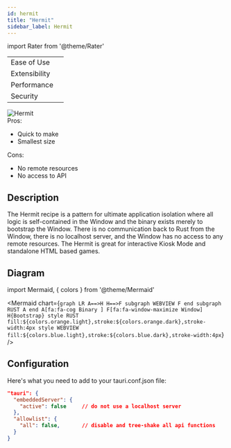 ```yaml
---
id: hermit
title: "Hermit"
sidebar_label: Hermit
---
```


import Rater from '@theme/Rater'

<div className="row">
  <div className="col col--4">
    <table>
      <tr>
        <td>Ease of Use</td>
        <td><Rater value="5"/></td>
      </tr>
      <tr>
        <td>Extensibility</td>
        <td><Rater value="0"/></td>
      </tr>
      <tr>
        <td>Performance</td>
        <td><Rater value="5"/></td>
      </tr>
      <tr>
        <td>Security</td>
        <td><Rater value="5"/></td>
      </tr>
    </table>
  </div>
  <div className="col col--4 pattern-logo">
    <img src="/img/patterns/Hermit.png" alt="Hermit" />
  </div>
    <div className="col col--4">
    Pros:
    <ul>
      <li>Quick to make</li>
      <li>Smallest size</li>
    </ul>
    Cons:
    <ul>
      <li>No remote resources</li>
      <li>No access to API</li>
    </ul>
  </div>
</div>

## Description

The Hermit recipe is a pattern for ultimate application isolation where all logic is self-contained in the Window and the binary exists merely to bootstrap the Window. There is no communication back to Rust from the Window, there is no localhost server, and the Window has no access to any remote resources. The Hermit is great for interactive Kiosk Mode and standalone HTML based games.

## Diagram

import Mermaid, { colors } from '@theme/Mermaid'

<Mermaid chart={`graph LR
      A==>H
      H==>F
      subgraph WEBVIEW
      F
      end
      subgraph RUST
      A
      end
      A[fa:fa-cog Binary ]
      F[fa:fa-window-maximize Window]
      H{Bootstrap}
      style RUST fill:${colors.orange.light},stroke:${colors.orange.dark},stroke-width:4px
      style WEBVIEW fill:${colors.blue.light},stroke:${colors.blue.dark},stroke-width:4px`} />

## Configuration

Here's what you need to add to your tauri.conf.json file:

```json
"tauri": {
  "embeddedServer": {
    "active": false     // do not use a localhost server
  },
  "allowlist": {
    "all": false,       // disable and tree-shake all api functions
  }
}
```
